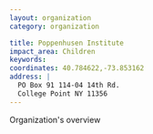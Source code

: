 ```yaml
---
layout: organization
category: organization

title: Poppenhusen Institute
impact_area: Children
keywords: 
coordinates: 40.784622,-73.853162
address: |
  PO Box 91 114-04 14th Rd.
  College Point NY 11356
---
```

Organization's overview
